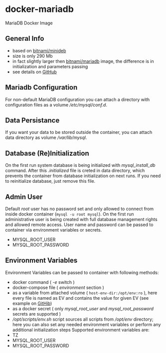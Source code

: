 # docker-mariadb
MariaDB Docker Image

## General Info
- based on [bitnami/minideb](https://hub.docker.com/r/bitnami/minideb/)
- size is only 290 Mb
- in fact slightly larger then [bitnami/mariadb](https://hub.docker.com/r/bitnami/mariadb/) image, the difference is in initialization and parameters passing
- see details on [GitHub](https://github.com/mvkvl/docker-mariadb)

## Mariadb Configuration
For non-default MariaDB configuration you can attach a directory with configuration files as a volume */etc/mysql/conf.d*.

## Data Persistance
If you want your data to be stored outside the container, you can attach data directory as volume */var/lib/mysql*.

## Database (Re)Initialization 
On the first run system database is being initialized with *mysql_install_db* command. After this *.initialized* file is creted in data directory, which prevents the container from database initialization on next runs. If you need to reinitialize database, just remove this file. 

## Admin User
Default *root* user has no password set and only allowed to connect from inside docker container (`mysql -u root mysql`). On the first run administrative user is being created with full database management rights and allowed remote access. User name and password can be passed to container via environment variables or secrets. 

- MYSQL_ROOT_USER
- MYSQL_ROOT_PASSWORD

## Environment Variables
Environment Variables can be passed to container with following methods:
- docker command ( *-e* switch )
- docker-compose file ( *environment* section )
- as a variable from attached volume ( `host-env-dir:/opt/env:ro` ), here every file is named as EV and contains the value for given EV (see example on [GitHib](https://github.com/mvkvl/docker-mariadb))
- as a docker secret ( only *mysql_root_user* and *mysql_root_password* secrets are supported )
- */opt/scripts/env.sh* script sources all scripts from */opt/env* directory; here you can also set any needed environment variables or perform any additional initialization steps
Supported environment variables are:
- TZ
- MYSQL_ROOT_USER
- MYSQL_ROOT_PASSWORD

